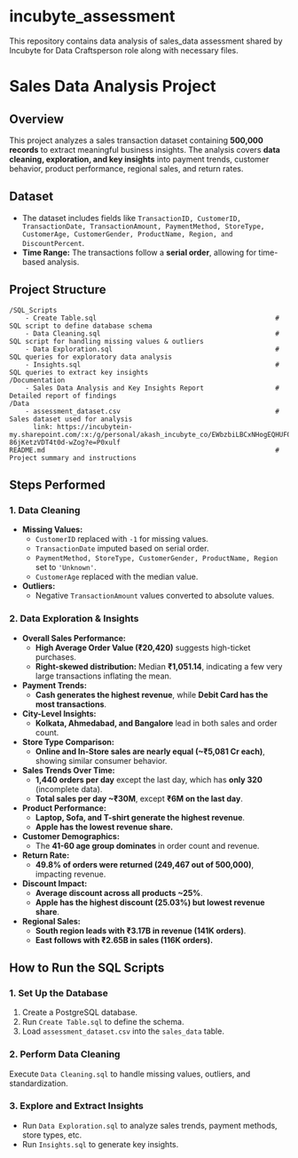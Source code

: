 # incubyte_assessment
This repository contains data analysis of sales_data assessment shared by Incubyte for Data Craftsperson role along with necessary files. 
# **Sales Data Analysis Project**

## **Overview**
This project analyzes a sales transaction dataset containing **500,000 records** to extract meaningful business insights. The analysis covers **data cleaning, exploration, and key insights** into payment trends, customer behavior, product performance, regional sales, and return rates.

## **Dataset**
- The dataset includes fields like `TransactionID, CustomerID, TransactionDate, TransactionAmount, PaymentMethod, StoreType, CustomerAge, CustomerGender, ProductName, Region, and DiscountPercent`.
- **Time Range:** The transactions follow a **serial order**, allowing for time-based analysis.

## **Project Structure**
```
/SQL_Scripts
    - Create Table.sql                                             # SQL script to define database schema
    - Data Cleaning.sql                                            # SQL script for handling missing values & outliers
    - Data Exploration.sql                                         # SQL queries for exploratory data analysis
    - Insights.sql                                                 # SQL queries to extract key insights
/Documentation
    - Sales Data Analysis and Key Insights Report                  # Detailed report of findings
/Data
    - assessment_dataset.csv                                       # Sales dataset used for analysis
      link: https://incubytein-my.sharepoint.com/:x:/g/personal/akash_incubyte_co/EWbzbiLBCxNHogEQHUF0i7MBkK-86jKetzVDT4t0d-wZog?e=P0xulf
README.md                                                          # Project summary and instructions
```

## **Steps Performed**

### **1. Data Cleaning**
- **Missing Values:**
  - `CustomerID` replaced with `-1` for missing values.
  - `TransactionDate` imputed based on serial order.
  - `PaymentMethod, StoreType, CustomerGender, ProductName, Region` set to `'Unknown'`.
  - `CustomerAge` replaced with the median value.
- **Outliers:**
  - Negative `TransactionAmount` values converted to absolute values.

### **2. Data Exploration & Insights**
- **Overall Sales Performance:**
  - **High Average Order Value (₹20,420)** suggests high-ticket purchases.
  - **Right-skewed distribution:** Median **₹1,051.14**, indicating a few very large transactions inflating the mean.
- **Payment Trends:**
  - **Cash generates the highest revenue**, while **Debit Card has the most transactions**.
- **City-Level Insights:**
  - **Kolkata, Ahmedabad, and Bangalore** lead in both sales and order count.
- **Store Type Comparison:**
  - **Online and In-Store sales are nearly equal (~₹5,081 Cr each)**, showing similar consumer behavior.
- **Sales Trends Over Time:**
  - **1,440 orders per day** except the last day, which has **only 320** (incomplete data).
  - **Total sales per day ~₹30M**, except **₹6M on the last day**.
- **Product Performance:**
  - **Laptop, Sofa, and T-shirt generate the highest revenue**.
  - **Apple has the lowest revenue share.**
- **Customer Demographics:**
  - The **41-60 age group dominates** in order count and revenue.
- **Return Rate:**
  - **49.8% of orders were returned (249,467 out of 500,000)**, impacting revenue.
- **Discount Impact:**
  - **Average discount across all products ~25%**.
  - **Apple has the highest discount (25.03%) but lowest revenue share**.
- **Regional Sales:**
  - **South region leads with ₹3.17B in revenue (141K orders)**.
  - **East follows with ₹2.65B in sales (116K orders).**

## **How to Run the SQL Scripts**
### **1. Set Up the Database**
1. Create a PostgreSQL database.
2. Run `Create Table.sql` to define the schema.
3. Load `assessment_dataset.csv` into the `sales_data` table.

### **2. Perform Data Cleaning**
Execute `Data Cleaning.sql` to handle missing values, outliers, and standardization.

### **3. Explore and Extract Insights**
- Run `Data Exploration.sql` to analyze sales trends, payment methods, store types, etc.
- Run `Insights.sql` to generate key insights.
